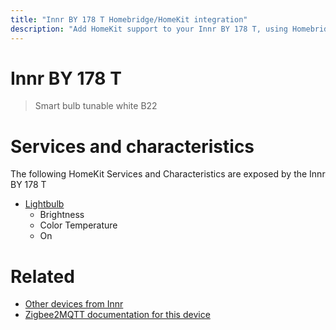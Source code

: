 ```yaml
---
title: "Innr BY 178 T Homebridge/HomeKit integration"
description: "Add HomeKit support to your Innr BY 178 T, using Homebridge, Zigbee2MQTT and homebridge-z2m."
---
```

<!---
This file has been GENERATED using src/docgen/docgen.ts
DO NOT EDIT THIS FILE MANUALLY!
-->
# Innr BY 178 T
> Smart bulb tunable white B22


# Services and characteristics
The following HomeKit Services and Characteristics are exposed by
the Innr BY 178 T

* [Lightbulb](../../light.md)
  * Brightness
  * Color Temperature
  * On


# Related
* [Other devices from Innr](../index.md#innr)
* [Zigbee2MQTT documentation for this device](https://www.zigbee2mqtt.io/devices/BY_178_T.html)